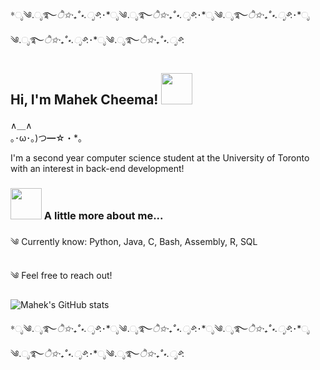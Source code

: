 *ೃ༄.ೃ࿐*ੈ✩‧₊˚⋆.ೃ࿔*:･*ೃ༄.ೃ࿐*ੈ✩‧₊˚⋆.ೃ࿔*:･*ೃ༄.ೃ࿐*ੈ✩‧₊˚⋆.ೃ࿔*:･*ೃ༄.ೃ࿐*ੈ✩‧₊˚⋆.ೃ࿔*:･*ೃ༄.ೃ࿐*ੈ✩‧₊˚⋆.ೃ࿔*:
<h2> Hi, I'm Mahek Cheema! <img src="https://media.giphy.com/media/mGcNjsfWAjY5AEZNw6/giphy.gif" width="50"></h2>

∧＿∧<br />
｡･ω･｡)つ━☆・*。


I'm a second year computer science student at the University of Toronto with an interest in back-end development!

### <img src="https://media.giphy.com/media/VgCDAzcKvsR6OM0uWg/giphy.gif" width="50"> A little more about me...  

༄ Currently know: Python, Java, C, Bash, Assembly, R, SQL

༄ Feel free to reach out!

![Mahek's GitHub stats](https://github-readme-stats.vercel.app/api?username=mmahekk&show_icons=true&theme=prussian)

*ೃ༄.ೃ࿐*ੈ✩‧₊˚⋆.ೃ࿔*:･*ೃ༄.ೃ࿐*ੈ✩‧₊˚⋆.ೃ࿔*:･*ೃ༄.ೃ࿐*ੈ✩‧₊˚⋆.ೃ࿔*:･*ೃ༄.ೃ࿐*ੈ✩‧₊˚⋆.ೃ࿔*:･*ೃ༄.ೃ࿐*ੈ✩‧₊˚⋆.ೃ࿔*:
